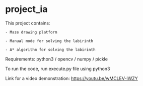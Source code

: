 # project_ia

This project contains: 	

	- Maze drawing platform
	
	- Manual mode for solving the labirinth

	- A* algorithm for solving the labirinth

Requirements: python3 / opencv / numpy / pickle

To run the code, run execute.py file using python3

Link for a video demonstration: https://youtu.be/wMCLEV-lWZY
